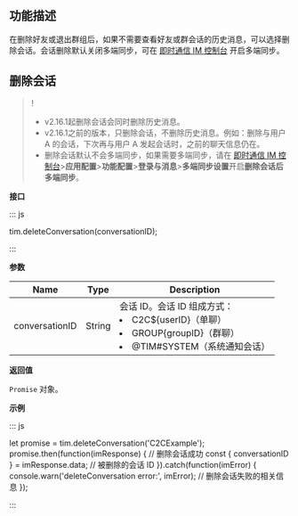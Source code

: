 ## 功能描述

在删除好友或退出群组后，如果不需要查看好友或群会话的历史消息，可以选择删除会话。会话删除默认关闭多端同步，可在 [即时通信 IM 控制台](https://console.cloud.tencent.com/im-detail/login-message) 开启多端同步。

## 删除会话

>!
>- v2.16.1起删除会话会同时删除历史消息。
>- v2.16.1之前的版本，只删除会话，不删除历史消息。例如：删除与用户 A 的会话，下次再与用户 A 发起会话时，之前的聊天信息仍在。
>- 删除会话默认不会多端同步，如果需要多端同步，请在 [即时通信 IM 控制台](https://console.cloud.tencent.com/im-detail/login-message)>**应用配置**>**功能配置**>**登录与消息**>**多端同步设置**开启**删除会话后多端同步**。

**接口**

<dx-codeblock>
:::  js

tim.deleteConversation(conversationID);

:::
</dx-codeblock>

**参数**

| Name               | Type     | Description                                                  |
| ------------------ | -------- | ------------------------------------------------------------ |
| conversationID     | String | 会话 ID。会话 ID 组成方式：<br/><li>C2C${userID}（单聊）</li><li>GROUP{groupID}（群聊）</li><li>@TIM#SYSTEM（系统通知会话）</li> |


**返回值**

`Promise` 对象。

**示例**

<dx-codeblock>
:::  js

let promise = tim.deleteConversation('C2CExample');
promise.then(function(imResponse) {
  // 删除会话成功
  const { conversationID } = imResponse.data; // 被删除的会话 ID
}).catch(function(imError) {
  console.warn('deleteConversation error:', imError); // 删除会话失败的相关信息
});

:::
</dx-codeblock>
